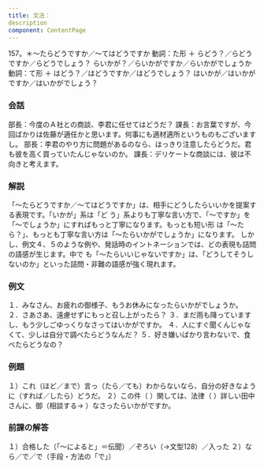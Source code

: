 ```yaml
---
title: 文法：
description
component: ContentPage
---
```



157。＊～たらどうですか／～てはどうですか
動詞：た形 ＋ らどう？／らどうですか／らどうでしょう？ らいかが？／らいかがですか／らいかがでしょうか
動詞：て形 ＋ はどう？／はどうですか／はどうでしょう？ はいかが／はいかがですか／はいかがでしょう？
### 会話
部長：今度のＡ社との商談、李君に任せてはどうだ？ 課長：お言葉ですが、今回ばかりは佐藤が適任かと思います。何事にも適材適所というものもございますし。 部長：李君のやり方に問題があるのなら、はっきり注意したらどうだ。君も彼を高く買っていたんじゃないのか。 課長：デリケートな商談には、彼は不向きと考えます。
### 解説
「～たらどうですか／～てはどうですか」は、相手にどうしたらいいかを提案する表現です。「いかが」系は「ど う」系よりも丁寧な言い方で、「～ですか」を「～でしょうか」にすればもっと丁寧になります。もっとも短い形 は「～たら？」、もっとも丁寧な言い方は「～たらいかがでしょうか」になります。
しかし、例文４、５のような例や、発話時のイントネーションでは、どの表現も詰問の語感が生じます。中で も「～たらいいじゃないですか」は、「どうしてそうしないのか」といった詰問・非難の語感が強く現れます。
### 例文
１．みなさん、お疲れの御様子、もうお休みになったらいかがでしょうか。
２．さあさあ、遠慮せずにもっと召し上がったら？
３．まだ雨も降っていますし、もう少しごゆっくりなさってはいかがですか。
４．人にすぐ聞くんじゃなくて、少しは自分で調べたらどうなんだ？
５．好き嫌いばかり言わないで、食べたらどうなの？
### 例題
１）これ（ほど／まで）言っ（たら／ても）わからないなら、自分の好きなように（すれば／したら）どうだ。
２）この件（ ）関しては、法律（ ）詳しい田中さんに、御（相談する→ ）なさったらいかがですか。
### 前課の解答
１）合格した（「～によると」＝伝聞）／ぞろい（→文型128）／入った
２）なら／で／で（手段・方法の「で」）
